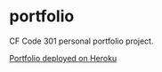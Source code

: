 # portfolio
CF Code 301 personal portfolio project.


[Portfolio deployed on Heroku](https://super-professional-website.herokuapp.com/)
